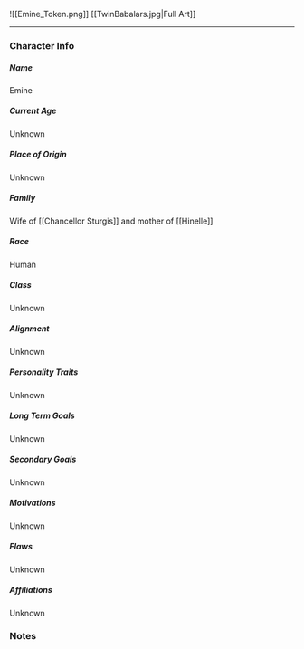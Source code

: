![[Emine_Token.png]]
[[TwinBabalars.jpg|Full Art]]

---
### Character Info

##### Name 
Emine 

##### Current Age
Unknown

##### Place of Origin
Unknown

##### Family
Wife of [[Chancellor Sturgis]] and mother of [[Hinelle]]

##### Race
Human

##### Class
Unknown

##### Alignment
Unknown

##### Personality Traits
Unknown

##### Long Term Goals
Unknown

##### Secondary Goals
Unknown

##### Motivations
Unknown

##### Flaws
Unknown

##### Affiliations
Unknown

### Notes
